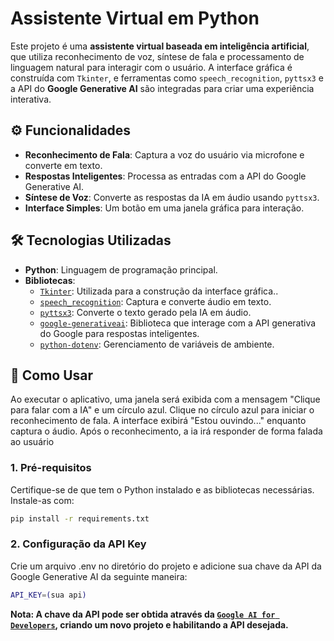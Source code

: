 # Assistente Virtual em Python

Este projeto é uma **assistente virtual baseada em inteligência artificial**, que utiliza reconhecimento de voz, síntese de fala e processamento de linguagem natural para interagir com o usuário. A interface gráfica é construída com `Tkinter`, e ferramentas como `speech_recognition`, `pyttsx3` e a API do **Google Generative AI** são integradas para criar uma experiência interativa.

## ⚙️ Funcionalidades

- **Reconhecimento de Fala**: Captura a voz do usuário via microfone e converte em texto.
- **Respostas Inteligentes**: Processa as entradas com a API do Google Generative AI.
- **Síntese de Voz**: Converte as respostas da IA em áudio usando `pyttsx3`.
- **Interface Simples**: Um botão em uma janela gráfica para interação.

## 🛠️ Tecnologias Utilizadas

- **Python**: Linguagem de programação principal.
- **Bibliotecas**:
  - [`Tkinter`](https://docs.python.org/3/library/tk.html): Utilizada para a construção da interface gráfica..
  - [`speech_recognition`](https://pypi.org/project/SpeechRecognition/): Captura e converte áudio em texto.
  - [`pyttsx3`](https://pypi.org/project/pyttsx3/): Converte o texto gerado pela IA em áudio.
  - [`google-generativeai`](https://github.com/google/generative-ai-python): Biblioteca que interage com a API generativa do Google para respostas inteligentes.
  - [`python-dotenv`](https://pypi.org/project/python-dotenv/): Gerenciamento de variáveis de ambiente.

## 🚀 Como Usar
Ao executar o aplicativo, uma janela será exibida com a mensagem "Clique para falar com a IA" e um círculo azul.
Clique no círculo azul para iniciar o reconhecimento de fala.
A interface exibirá "Estou ouvindo..." enquanto captura o áudio. Após o reconhecimento, a ia irá responder de forma falada ao usuário 

### 1. **Pré-requisitos**
Certifique-se de que tem o Python instalado e as bibliotecas necessárias. Instale-as com:
```bash
pip install -r requirements.txt
```
### 2. **Configuração da API Key**
Crie um arquivo .env no diretório do projeto e adicione sua chave da API da Google Generative AI da seguinte maneira:
```bash
API_KEY=(sua api)
```
**Nota: A chave da API pode ser obtida através da [`Google AI for Developers`](https://ai.google.dev/), criando um novo projeto e habilitando a API desejada.**
